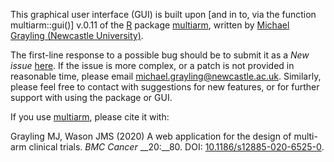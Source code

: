 This graphical user interface (GUI) is built upon [and in to, via the function multiarm::gui()] v.0.11 of the [R<sup><i class="fa fa-external-link" style="font-size:6px"></i></sup>](https://www.r-project.org/) package [multiarm<sup><i class="fa fa-external-link" style="font-size:6px"></i></sup>](https://mjg211.github.io/multiarm/), written by [Michael Grayling (Newcastle University)<sup><i class="fa fa-external-link" style="font-size:6px"></i></sup>](https://www.newcastle-biostatistics.com/people/michael_grayling/).

The first-line response to a possible bug should be to submit it as a *New issue* [here<sup><i class="fa fa-external-link" style="font-size:6px"></i></sup>](https://github.com/mjg211/multiarm/issues).
If the issue is more complex, or a patch is not provided in reasonable time, please email michael.grayling@newcastle.ac.uk.
Similarly, please feel free to contact with suggestions for new features, or for further support with using the package or GUI.

If you use [multiarm<sup><i class="fa fa-external-link" style="font-size:6px"></i></sup>](https://mjg211.github.io/multiarm/), please cite it with:

Grayling MJ, Wason JMS (2020) A web application for the design of multi-arm clinical trials. *BMC Cancer* __20:__80. DOI: [10.1186/s12885-020-6525-0<sup><i class="fa fa-external-link" style="font-size:6px"></i></sup>](http://doi.org/10.1186/s12885-020-6525-0).
